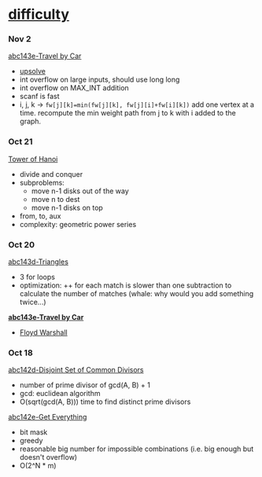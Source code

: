 # [difficulty](https://kenkoooo.com/atcoder/#/table/)

### Nov 2
[abc143e-Travel by Car](https://atcoder.jp/contests/abc143/tasks/abc143_e)
- [upsolve](#Oct-20)
- int overflow on large inputs, should use long long
- int overflow on MAX_INT addition
- scanf is fast
- i, j, k -> `fw[j][k]=min(fw[j][k], fw[j][i]+fw[i][k])` add one vertex at a time. recompute the min weight path from j to k with i added to the graph.

### Oct 21
[Tower of Hanoi](https://en.wikipedia.org/wiki/Tower_of_Hanoi)
- divide and conquer
- subproblems:
  - move n-1 disks out of the way
  - move n to dest
  - move n-1 disks on top
- from, to, aux
- complexity: geometric power series

### Oct 20
[abc143d-Triangles](https://atcoder.jp/contests/abc143/tasks/abc143_d)
- 3 for loops
- optimization: ++ for each match is slower than one subtraction to calculate the number of matches (whale: why would you add something twice...)

[**abc143e-Travel by Car**](https://atcoder.jp/contests/abc143/tasks/abc143_e)
- [Floyd Warshall](https://en.wikipedia.org/wiki/Floyd%E2%80%93Warshall_algorithm)

### Oct 18
[abc142d-Disjoint Set of Common Divisors](https://atcoder.jp/contests/abc142/tasks/abc142_d)
- number of prime divisor of gcd(A, B) + 1
- gcd: euclidean algorithm
- O(sqrt(gcd(A, B))) time to find distinct prime divisors

[abc142e-Get Everything](https://atcoder.jp/contests/abc142/tasks/abc142_e)
- bit mask
- greedy
- reasonable big number for impossible combinations (i.e. big enough but doesn't overflow)
- O(2^N * m)

